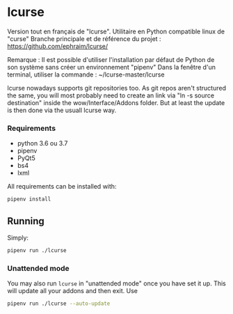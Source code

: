 lcurse
======

Version tout en français de "lcurse". Utilitaire en Python compatible linux de "curse"
Branche principale et de référence du projet :
https://github.com/ephraim/lcurse/

Remarque : Il est possible d'utiliser l'installation par défaut de Python de son système sans créer un environnement "pipenv"
Dans la fenêtre d'un terminal, utiliser la commande :
~/lcurse-master/lcurse

lcurse nowadays supports git repositories too.
As git repos aren't structured the same, you will most probably need to create an link via "ln -s source destination" inside the wow/Interface/Addons folder.
But at least the update is then done via the usuall lcurse way.

### Requirements
* python 3.6 ou 3.7
* pipenv
* PyQt5
* bs4
* lxml

All requirements can be installed with:
```bash
pipenv install
```

## Running

Simply:
```bash
pipenv run ./lcurse
```

### Unattended mode

You may also run `lcurse` in "unattended mode" once you have set it up. This
will update all your addons and then exit. Use
```bash
pipenv run ./lcurse --auto-update
```
